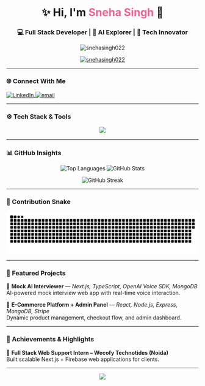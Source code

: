 <h1 align="center">✨ Hi, I'm <span style="color:#f06292">Sneha Singh</span> 👋</h1>

<h3 align="center">💻 Full Stack Developer | 🤖 AI Explorer | 🚀 Tech Innovator</h3>

<p align="center">
  <img src="https://komarev.com/ghpvc/?username=snehasingh022&label=Profile%20Views&color=ff69b4&style=flat-square" alt="snehasingh022" />
</p>

<p align="center">
  <a href="https://github.com/ryo-ma/github-profile-trophy">
    <img src="https://github-profile-trophy.vercel.app/?username=snehasingh022&theme=tokyonight&margin-w=10&margin-h=10&no-frame=true" alt="snehasingh022" />
  </a>
</p>

---

### 🌐 Connect With Me

<p align="left">
  <a href="https://www.linkedin.com/in/sneha-singh-269645287/" target="blank">
    <img align="center" src="https://img.shields.io/badge/LinkedIn-0A66C2?logo=linkedin&logoColor=white" alt="LinkedIn"/>
  </a>
  <a href="mailto:snehasingh842003@gmail.com">
    <img align="center" src="https://img.shields.io/badge/Gmail-D14836?logo=gmail&logoColor=white" alt="email"/>
  </a>
</p>

---

### ⚙️ Tech Stack & Tools

<p align="center">
  <img src="https://skillicons.dev/icons?i=react,nodejs,express,mongodb,django,python,typescript,javascript,html,css,tailwind,bootstrap,mysql,postgres,git,github&perline=9" />
</p>

---

### 📊 GitHub Insights

<p align="center">
  <img src="https://github-readme-stats.vercel.app/api/top-langs?username=snehasingh022&show_icons=true&locale=en&layout=compact&theme=radical" height="150" alt="Top Languages" />
  <img src="https://github-readme-stats.vercel.app/api?username=snehasingh022&show_icons=true&locale=en&theme=radical" height="150" alt="GitHub Stats" />
</p>

<p align="center">
  <img src="https://github-readme-streak-stats.herokuapp.com/?user=snehasingh022&theme=radical" height="150" alt="GitHub Streak"/>
</p>

---

### 🐍 Contribution Snake

<p align="center">
<picture>
  <source media="(prefers-color-scheme: dark)" srcset="https://raw.githubusercontent.com/snehasingh022/snehasingh022/output/github-snake-dark.svg">
  <source media="(prefers-color-scheme: light)" srcset="https://raw.githubusercontent.com/snehasingh022/snehasingh022/output/github-snake.svg">
  <img alt="snake animation" src="https://raw.githubusercontent.com/snehasingh022/snehasingh022/output/github-snake.svg">
</picture>
</p>

---

### 🚀 Featured Projects

🔹 **Mock AI Interviewer** — *Next.js, TypeScript, OpenAI Voice SDK, MongoDB*  
AI-powered mock interview web app with real-time voice interaction.

🔹 **E-Commerce Platform + Admin Panel** — *React, Node.js, Express, MongoDB, Stripe*  
Dynamic product management, checkout flow, and admin dashboard.

---

### 🏅 Achievements & Highlights

🏢 **Full Stack Web Support Intern – Wecofy Technotides (Noida)**  
Built scalable Next.js + Firebase web applications for clients.  
 

---

<p align="center">
  <img src="https://readme-typing-svg.herokuapp.com/?lines=Always+learning+and+building+cool+stuff!;Exploring+AI+%26+Web+Development!;Turning+ideas+into+reality+💡&center=true&width=500&color=ff69b4">
</p>
